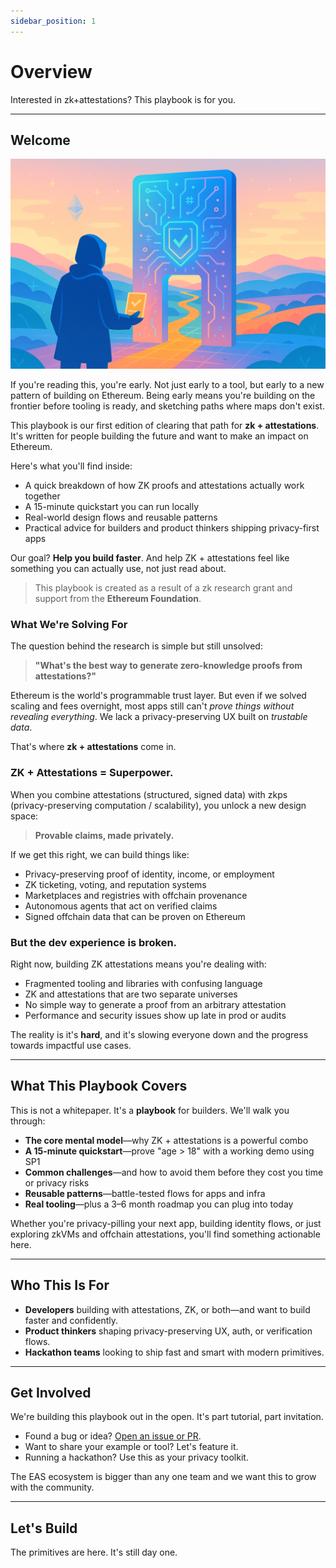 ```yaml
---
sidebar_position: 1
---
```


# Overview
Interested in zk+attestations? This playbook is for you. 

----
## Welcome
![Overview ZK + Attestations](./img/zkpgate.png)

If you're reading this, you're early. Not just early to a tool, but early to a new pattern of building on Ethereum. Being early means you're building on the frontier before tooling is ready, and sketching paths where maps don't exist. 

This playbook is our first edition of clearing that path for **zk + attestations**. It's written for people building the future and want to make an impact on Ethereum.

Here's what you'll find inside:
- A quick breakdown of how ZK proofs and attestations actually work together
- A 15-minute quickstart you can run locally
- Real-world design flows and reusable patterns
- Practical advice for builders and product thinkers shipping privacy-first apps

Our goal? **Help you build faster**. And help ZK + attestations feel like something you can actually use, not just read about.

> This playbook is created as a result of a zk research grant and support from the **Ethereum Foundation**.

### What We're Solving For
The question behind the research is simple but still unsolved:

> **"What's the best way to generate zero-knowledge proofs from attestations?"**

Ethereum is the world's programmable trust layer. But even if we solved scaling and fees overnight, most apps still can't *prove things without revealing everything*. We lack a privacy-preserving UX built on *trustable data*. 

That's where **zk + attestations** come in.

### ZK + Attestations = Superpower.
When you combine attestations (structured, signed data) with zkps (privacy-preserving computation / scalability), you unlock a new design space:

> **Provable claims, made privately.**

If we get this right, we can build things like:
- Privacy-preserving proof of identity, income, or employment
- ZK ticketing, voting, and reputation systems
- Marketplaces and registries with offchain provenance
- Autonomous agents that act on verified claims
- Signed offchain data that can be proven on Ethereum


### But the dev experience is broken.
Right now, building ZK attestations means you're dealing with:
- Fragmented tooling and libraries with confusing language
- ZK and attestations that are two separate universes
- No simple way to generate a proof from an arbitrary attestation  
- Performance and security issues show up late in prod or audits  

The reality is it's **hard**, and it's slowing everyone down and the progress towards impactful use cases.


---

## What This Playbook Covers

This is not a whitepaper. It's a **playbook** for builders. We'll walk you through:

- **The core mental model**—why ZK + attestations is a powerful combo
- **A 15-minute quickstart**—prove "age > 18" with a working demo using SP1
- **Common challenges**—and how to avoid them before they cost you time or privacy risks
- **Reusable patterns**—battle-tested flows for apps and infra
- **Real tooling**—plus a 3–6 month roadmap you can plug into today

Whether you're privacy-pilling your next app, building identity flows, or just exploring zkVMs and offchain attestations, you'll find something actionable here.

---

## Who This Is For

- **Developers** building with attestations, ZK, or both—and want to build faster and confidently.
- **Product thinkers** shaping privacy-preserving UX, auth, or verification flows.
- **Hackathon teams** looking to ship fast and smart with modern primitives.

---

## Get Involved

We're building this playbook out in the open. It's part tutorial, part invitation.

- Found a bug or idea? [Open an issue or PR](https://github.com/ethereum-attestation-service).  
- Want to share your example or tool? Let's feature it.  
- Running a hackathon? Use this as your privacy toolkit.  

The EAS ecosystem is bigger than any one team and we want this to grow with the community.

---

## Let's Build

The primitives are here. It's still day one.